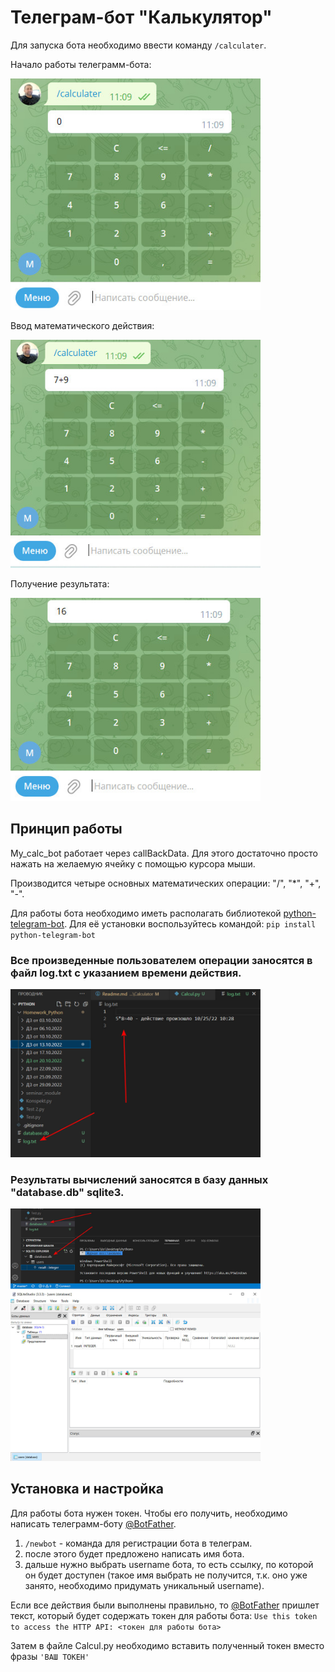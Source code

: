 # Телеграм-бот "Калькулятор"

Для запуска бота необходимо ввести команду `/calculater`.

Начало работы телеграмм-бота:

<img src="Screens/calc1.jpg" width="400" alt="Начало работы бота">

Ввод математического действия:

<img src="Screens/calc2.jpg" width="400" alt="Ввод математического действия">

Получение результата:

<img src="Screens/calc3.jpg" width="400" alt="Получение результата">


## Принцип работы

My_calc_bot работает через callBackData. Для этого достаточно просто нажать на желаемую ячейку с помощью курсора мыши.

Производится четыре основных математических операции: "/", "*", "+", "-".

Для работы бота необходимо иметь располагать библиотекой [python-telegram-bot](https://python-telegram-bot.org/). Для её установки воспользуйтесь командой:
`pip install python-telegram-bot`

### Все произведенные пользователем операции заносятся в файл log.txt с указанием времени действия.

<img src="Screens/db0.jpg" width="400" alt="Залогированные данные">

### Результаты вычислений заносятся в базу данных "database.db" sqlite3.

<img src="Screens/db2.jpg" width="400" alt="Результаты в СУБД">

<img src="Screens/db1.jpg" width="400" alt="Результаты в СУБД">

## Установка и настройка

Для работы бота нужен токен. Чтобы его получить, необходимо написать телеграмм-боту [@BotFather](https://t.me/BotFather).
1) `/newbot` - команда для регистрации бота в телеграм.
2) после этого будет предложено написать имя бота.
3) дальше нужно выбрать username бота, то есть ссылку, по которой он будет доступен (такое имя выбрать не получится, т.к. оно уже занято, необходимо придумать уникальный username).

Если все действия были выполнены правильно, то [@BotFather](https://t.me/BotFather) пришлет текст, который будет содержать токен для работы бота:
`Use this token to access the HTTP API: <токен для работы бота>`

Затем в файле Calcul.py необходимо вставить полученный токен вместо фразы `'ВАШ ТОКЕН'`

